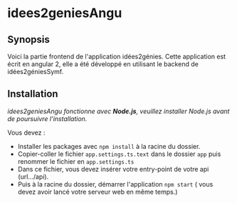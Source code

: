 # idees2geniesAngu

## Synopsis

Voici la partie frontend de l'application idées2génies. Cette application est écrit en angular 2, elle a été développé en utilisant le backend de idées2géniesSymf.

## Installation
*idees2geniesAngu fonctionne avec __Node.js__, veuillez installer Node.js avant de poursuivre l'installation.*

Vous devez :
 - Installer les packages avec `npm install` à la racine du dossier.
 - Copier-coller le fichier `app.settings.ts.text` dans le dossier `app` puis renommer le fichier en `app.settings.ts`
 - Dans ce fichier, vous devez insérer votre entry-point de votre api (url.../api).
 - Puis à la racine du dossier, démarrer l'application `npm start` ( vous devez avoir lancé votre serveur web en même temps.)